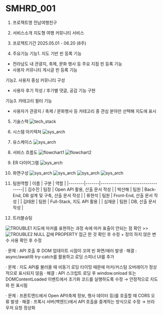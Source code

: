 # SMHRD_001
1. 프로젝트명
전남여행친구

2. 서비스소개
지도형 여행 커뮤니티 서비스

3. 프로젝트기간
2025.05.01 - 06.20 (8주)

4. 주요기능
기능1. 지도 기반 핀 등록 기능
- 전라남도 내 관광지, 축제, 문화 행사 등 주요 지점 핀 등록 기능
- 사용자 커뮤니티 게시글 핀 등록 기능

기능2. 사용자 중심 커뮤니티 구성
- 사용자 후기 작성 / 후기별 댓글, 공감 기능 구현

기능3. 카테고리 필터 기능
- 사용자가 관광지 / 축제 / 문화행사 등 카테고리 중 관심 분야만 선택해 지도에 표시

5. 기술스택
![tech_stack](./readme_img/image-3.png)

6. 시스템 아키텍처
![sys_arch](./readme_img/image-4.png)

7. 유스케이스
![sys_arch](./readme_img/image-7.png)
8. 서비스 흐름도
![flowchart1](./readme_img/image-5.png)
![flowchart2](./readme_img/image-6.png)

9. ER 다이어그램
![sys_arch](./readme_img/image-8.png)

10. 화면구성
![sys_arch](./readme_img/image-9.png)
![sys_arch](./readme_img/image-10.png)
![sys_arch](./readme_img/image-11.png)
![sys_arch](./readme_img/image-12.png)

11. 팀원역할
| 이름   | 구분  | 역할                             |
|--------|-------|----------------------------------|
| 김수진 | 팀장  | Open API 활용, 산출 문서 작성     |
| 박산해 | 팀원  | Back-End, DB 설계 및 구축, 산출 문서 작성 |
| 류현석 | 팀원  | Front-End, 산출 문서 작성         |
| 김태완 | 팀원  | Full-Stack, 지도 API 활용          |
| 심재윤 | 팀원  | DB, 산출 문서 작성                |

12. 트러블슈팅

![TROUBLE1](./readme_img/image-2.png)
지도에 마커를 표현하는 과정 속에 마커 표츌이 안되는 점 확인 >> 
![TROUBLE2](./readme_img/image-1.png)
NULL 값에 PROPERTY 접근 한 것 확인 후 수정 + 정의 하지 않은 변수 사용 확인 후 수정

  ·  문제 : API 호출 후 DOM 업데이트 시점이 꼬여 빈 화면/에러 발생
  ·  해결 : async/await와 try-catch를 활용하고 로딩 스피너 UI를 추가

  ·  문제 : 지도 API를 불러올 때 비동기 로딩 타이밍 때문에 마커/커스텀 오버레이가 정상적으로 표시되지 않음
  ·  해결 : API 스크립트 로딩 후 window.onload 또는 DOMContentLoaded 이벤트에서 초기화 코드를 실행하도록 수정 → 안정적으로 지도와 핀 표시됨

  ·  문제 : 프론트엔드에서 Open API(축제 정보, 행사 데이터 등)를 호출할 때 CORS 오류 발생
  ·  해결 : 프록시 서버(백엔드)에서 API 호출을 중계하는 방식으로 수정 → 브라우저 요청 정상화

